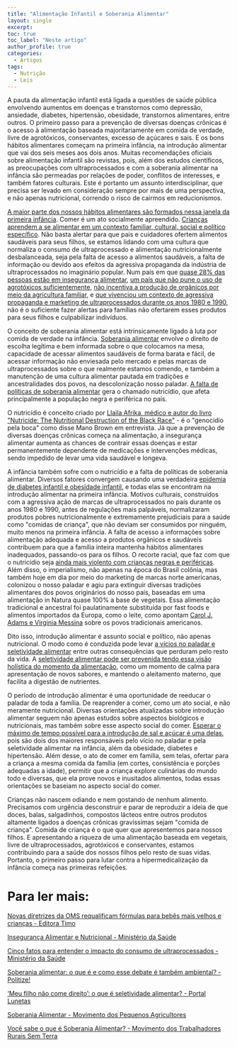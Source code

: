 ```yaml
---
title: "Alimentação Infantil e Soberania Alimentar"
layout: single
excerpt:
toc: true
toc_label: "Neste artigo"
author_profile: true
categories:
  - Artigos
tags:
  - Nutrição
  - Leis
---
```


A pauta da alimentação infantil está ligada a questões de saúde pública envolvendo aumentos em doenças e transtornos como depressão, ansiedade, diabetes, hipertensão, obesidade, transtornos alimentares, entre outros. O primeiro passo para a prevenção de diversas doenças crônicas é o acesso à alimentação baseada majoritariamente em comida de verdade, livre de agrotóxicos, conservantes, excesso de açúcares e sais. E os bons hábitos alimentares começam na primeira infância, na introdução alimentar que vai dos seis meses aos dois anos. Muitas recomendações oficiais sobre alimentação infantil são revistas, pois, além dos estudos científicos, as preocupações com ultraprocessados e com a soberania alimentar na infância são permeadas por relações de poder, conflitos de interesses, e também fatores culturais. Este é portanto um assunto interdisciplinar, que precisa ser levado em consideração sempre por mais de uma perspectiva, e não apenas nutricional, correndo o risco de cairmos em reducionismos.

[A maior parte dos nossos hábitos alimentares são formados nessa janela da primeira infância](https://obha.fiocruz.br/?p=463). Comer é um ato socialmente apreendido. [Crianças aprendem a se alimentar em um contexto familiar, cultural, social e político específico](https://bvsms.saude.gov.br/bvs/publicacoes/guia_alimentar_crianca_brasileira_versao_resumida.pdf). Não basta alertar para que pais e cuidadores ofertem alimentos saudáveis para seus filhos, se estamos lidando com uma cultura que normaliza o consumo de ultraprocessado e alimentação nutricionalmente desbalanceada, seja pela falta de acesso a alimentos saudáveis, a falta de informação ou devido aos efeitos da agressiva propaganda da indústria de ultraprocessados no imaginário popular. Num país em que [quase 28% das pessoas estão em insegurança alimentar](https://agenciabrasil.ebc.com.br/radioagencia-nacional/geral/audio/2024-04/ibge-276-dos-lares-brasileiros-vivem-com-inseguranca-alimentar), [um país que não pune o uso de agrotóxicos suficientemente](https://www.ufrgs.br/humanista/2022/08/30/agrotoxicos-como-a-permissividade-da-legislacao-afeta-a-saude-dos-brasileiros/), [não incentiva a produção de orgânicos por meio da agricultura familiar](https://www.brasildefato.com.br/2023/06/22/voce-sabe-qual-e-a-diferenca-entre-agricultura-organica-e-agroecologia), e [que vivenciou um contexto de agressiva propaganda e marketing de ultraprocessados durante os anos 1980 e 1990](https://ojoioeotrigo.com.br/2020/04/como-as-gigantes-de-ultraprocessados-dominaram-o-estomago-do-brasileiro/), não é o suficiente fazer alertas para famílias não ofertarem esses produtos para seus filhos e culpabilizar indivíduos.

O conceito de soberania alimentar está intrinsicamente ligado à luta por comida de verdade na infância. [Soberania alimentar](https://raizesdocampo.com.br/blog/soberania-alimentar/) envolve o direito de escolha legítima e bem informada sobre o que colocamos na mesa, capacidade de acessar alimentos saudáveis de forma barata e fácil, de acessar informação não enviesada pelo mercado e pelas marcas de ultraprocessados sobre o que realmente estamos comendo, e também a manutenção de uma cultura alimentar pautada em tradições e ancestralidades dos povos, na descolonização nosso paladar. [A falta de políticas de soberania alimentar](https://www.brasildefato.com.br/2020/10/16/artigo-a-soberania-alimentar-no-brasil-ainda-nao-foi-alcancada) gera o chamado nutricídio, que afeta principalmente a população negra e periférica no país.

O nutricídio é conceito criado por [Llaila Afrika, médico e autor do livro "Nutricide: The Nutritional Destruction of the Black Race"](https://ojoioeotrigo.com.br/2020/11/nutricidio-mas-tambem-pode-chamar-de-fome/) - é o "genocídio pela boca" como disse Mano Brown em entrevista. Já que a prevenção de diversas doenças crônicas começa na alimentação, a insegurança alimentar aumenta as chances de contrair essas doenças e estar permanentemente dependente de medicações e intervenções médicas, sendo impedido de levar uma vida saudável e longeva. 

A infância também sofre com o nutricídio e a falta de políticas de soberania alimentar. Diversos fatores convergem causando uma verdadeira [epidemia de diabetes infantil e obesidade infantil](https://www.brasildefato.com.br/2024/04/01/prevalencia-de-sobrepeso-e-obesidade-aumenta-entre-criancas-brasileiras#:~:text=Os%20cálculos%20mostram%20que%20na,3%2C9%25%20nas%20meninas.), e todas elas se encontram na introdução alimentar na primeira infância. Motivos culturais, construídos com a agressiva ação de marcas de ultraprocessados no país durante os anos 1980 e 1990, antes de regulações mais palpáveis, normalizaram produtos pobres nutricionalmente e extremamente prejudiciais para a saúde como "comidas de criança", que não deviam ser consumidos por ninguém, muito menos na primeira infância. A falta de acesso a informações sobre alimentação adequada e acesso a produtos orgânicos e saudáveis contribuem para que a família inteira mantenha hábitos alimentares inadequados, passando-os para os filhos. O recorte racial, que faz com que o nutricídio seja [ainda mais violento com crianças negras e periféricas](https://noticiapreta.com.br/nutricidio-populacao-preta/). Além disso, o imperialismo, não apenas na época do Brasil colônia, mas também hoje em dia por meio do marketing de marcas norte americanas, colonizou o nosso paladar e agiu para extinguir diversas tradições alimentares dos povos originários do nosso país, baseadas em uma alimentação in Natura quase 100% a base de vegetais. Essa alimentação tradicional e ancestral foi paulatinamente substituída por fast foods e alimentos importados da Europa, como o leite, como apontam [Carol J. Adams e Virginia Messina](https://www.amazon.com.br/Cozinha-protesto-ativismo-alimentar-receitas/dp/6586049245) sobre os povos tradicionais americanos.

Dito isso, introdução alimentar é assunto social e político, não apenas nutricional. O modo como é conduzida pode levar [a vícios no paladar e seletividade alimentar](https://www.sbp.com.br/fileadmin/user_upload/23419b-Guia_de_Orientacoes-Dificuldades_Alimentares_SITE_P-P.pdf?utm_source=blog&utm_medium=link&utm_campaign=externo&utm_term=guia&utm_content=seletividade-alimentar) entre outras consequências que perduram pelo resto da vida. A [seletividade alimentar pode ser prevenida tendo essa visão holística do momento da alimentação](https://repositorio.ufpe.br/handle/123456789/50906), como um momento de calma para apresentação de novos sabores, e mantendo o aleitamento materno, que facilita a digestão de nutrientes. 

O período de introdução alimentar é uma oportunidade de reeducar o paladar de toda a família. De reaprender a comer, como um ato social, e não meramente nutricional. Diversas orientações atualizadas sobre introdução alimentar seguem não apenas estudos sobre aspectos biológicos e nutricionais, mas também sobre esse aspecto social do comer. [Esperar o máximo de tempo possível para a introdução de sal e açúcar é uma delas](https://www.who.int/publications/i/item/9789240081864), pois são dois dos maiores responsáveis pelo vício no paladar e pela seletividade alimentar na infância, além da obesidade, diabetes e hipertensão. Além desse, o ato de comer em família, sem telas, ofertar para a criança a mesma comida da família (em cortes, consistência e porções adequadas a idade), permitir que a criança explore culinárias do mundo todo e diversas, que ela prove novos e inusitados alimentos, todas essas orientações se baseiam no aspecto social do comer.

Crianças não nascem odiando e nem gostando de nenhum alimento. Precisamos com urgência desconstruir e parar de reproduzir a ideia de que doces, balas, salgadinhos, compostos lácteos entre outros produtos altamente ligados a doenças crônicas gravíssimas sejam "comida de criança". Comida de criança é o que quer que apresentemos para nossos filhos. E apresentando a riqueza de uma alimentação baseada em vegetais, livre de ultraprocessados, agrotóxicos e conservantes, estamos contribuindo para a saúde dos nossos filhos pelo resto de suas vidas. Portanto, o primeiro passo para lutar contra a hipermedicalização da infância começa nas primeiras refeições.

# Para ler mais:

[Novas diretrizes da OMS requalificam fórmulas para bebês mais velhos e crianças - Editora Timo](https://editoratimo.com.br/2023/11/novas-diretrizes-da-oms-requalificam-formulas-para-bebes-mais-velhos-e-criancas/?fbclid=PAAaZ-IVEU5timVSJ6DZ5WCMd55rbULDjlu24Zx48IJuX4_mKxdkEtR2cjl7w)

[Insegurança Alimentar e Nutricional - Ministério da Saúde](https://www.gov.br/saude/pt-br/assuntos/saude-brasil/glossario/inseguranca-alimentar-e-nutricional)

[Cinco fatos para entender o impacto do consumo de ultraprocessados - Ministério da Saúde](https://www.gov.br/saude/pt-br/assuntos/saude-brasil/eu-quero-me-alimentar-melhor/noticias/2022/cinco-fatos-para-entender-o-impacto-do-consumo-de-ultraprocessados)

[Soberania alimentar: o que é e como esse debate é também ambiental? - Politize!](https://www.politize.com.br/soberania-alimentar-e-meio-ambiente/)

[‘Meu filho não come direito’: o que é seletividade alimentar? - Portal Lunetas](https://lunetas.com.br/meu-filho-nao-come-direito-o-que-e-seletividade-alimentar/)

[Soberania Alimentar - Movimento dos Pequenos Agricultores](https://mpabrasil.org.br/soberania-alimentar/)

[Você sabe o que é Soberania Alimentar? - Movimento dos Trabalhadores Rurais Sem Terra](https://mst.org.br/2021/10/13/voce-sabe-o-que-e-soberania-alimentar-2/#:~:text=Uma%20nação%20é%20soberana%2C%20isto,e%20estocada%20significa%20Soberania%20Alimentar.)